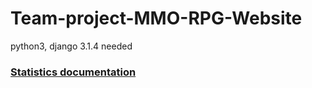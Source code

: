 # Team-project-MMO-RPG-Website

python3, django 3.1.4 needed 

### [Statistics documentation](docs/stats-readme.md)
